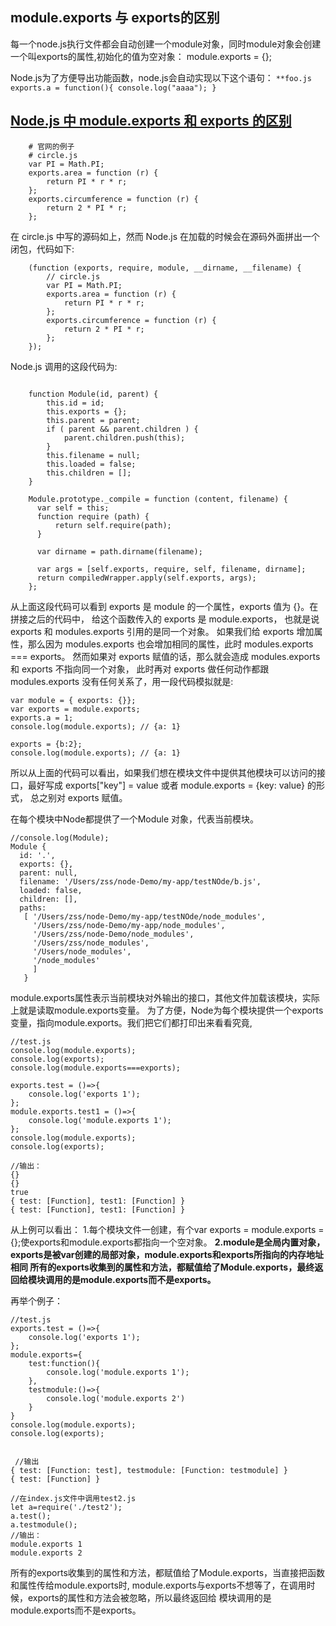 ## module.exports 与 exports的区别

   每一个node.js执行文件都会自动创建一个module对象，同时module对象会创建一个叫exports的属性,初始化的值为空对象：
    module.exports = {};
        
   Node.js为了方便导出功能函数，node.js会自动实现以下这个语句：
     ``**foo.js
          exports.a = function(){
             console.log("aaaa");
          }
     ``
     
## [Node.js 中 module.exports 和 exports 的区别](https://zhuanlan.zhihu.com/p/30672098)    

```base
    # 官网的例子
    # circle.js
    var PI = Math.PI;
    exports.area = function (r) {
        return PI * r * r;
    };
    exports.circumference = function (r) {
        return 2 * PI * r;
    };
```

在 circle.js 中写的源码如上，然而 Node.js 在加载的时候会在源码外面拼出一个闭包，代码如下:
```base
    (function (exports, require, module, __dirname, __filename) {
        // circle.js
        var PI = Math.PI;
        exports.area = function (r) {
            return PI * r * r;
        };
        exports.circumference = function (r) {
            return 2 * PI * r;
        };
    });
```

Node.js 调用的这段代码为:
```base
   
    function Module(id, parent) {
        this.id = id;
        this.exports = {};
        this.parent = parent;
        if ( parent && parent.children ) {
            parent.children.push(this);
        }
        this.filename = null;
        this.loaded = false;
        this.children = [];
    }
    
    Module.prototype._compile = function (content, filename) {
      var self = this;
      function require (path) {
          return self.require(path);
      }
    
      var dirname = path.dirname(filename);
    
      var args = [self.exports, require, self, filename, dirname];
      return compiledWrapper.apply(self.exports, args);
    };
```

从上面这段代码可以看到 exports 是 module 的一个属性，exports 值为 {}。在拼接之后的代码中，
给这个函数传入的 exports 是 module.exports， 也就是说 exports 和 modules.exports 引用的是同一个对象。
如果我们给 exports 增加属性，那么因为 modules.exports 也会增加相同的属性，此时 modules.exports === exports。
然而如果对 exports 赋值的话，那么就会造成 modules.exports 和 exports 不指向同一个对象，
此时再对 exports 做任何动作都跟 modules.exports 没有任何关系了，用一段代码模拟就是:
```
var module = { exports: {}};
var exports = module.exports;
exports.a = 1;
console.log(module.exports); // {a: 1}

exports = {b:2};
console.log(module.exports); // {a: 1}
```

所以从上面的代码可以看出，如果我们想在模块文件中提供其他模块可以访问的接口，最好写成 
exports["key"] = value 或者 module.exports = {key: value} 的形式， 总之别对 exports 赋值。


在每个模块中Node都提供了一个Module 对象，代表当前模块。
```
//console.log(Module);
Module {
  id: '.',
  exports: {},
  parent: null,
  filename: '/Users/zss/node-Demo/my-app/testNOde/b.js',
  loaded: false,
  children: [],
  paths: 
   [ '/Users/zss/node-Demo/my-app/testNOde/node_modules',
     '/Users/zss/node-Demo/my-app/node_modules',
     '/Users/zss/node-Demo/node_modules',
     '/Users/zss/node_modules',
     '/Users/node_modules',
     '/node_modules' 
     ] 
   }
```
module.exports属性表示当前模块对外输出的接口，其他文件加载该模块，实际上就是读取module.exports变量。
为了方便，Node为每个模块提供一个exports变量，指向module.exports。我们把它们都打印出来看看究竟,
```
//test.js
console.log(module.exports);
console.log(exports);
console.log(module.exports===exports);

exports.test = ()=>{
    console.log('exports 1');
};
module.exports.test1 = ()=>{
    console.log('module.exports 1');
};
console.log(module.exports);
console.log(exports);

//输出：
{}
{}
true
{ test: [Function], test1: [Function] }
{ test: [Function], test1: [Function] }
```

从上例可以看出：
1.每个模块文件一创建，有个var exports = module.exports = {};使exports和module.exports都指向一个空对象。
**2.module是全局内置对象，exports是被var创建的局部对象，module.exports和exports所指向的内存地址相同
所有的exports收集到的属性和方法，都赋值给了Module.exports，最终返回给模块调用的是module.exports而不是exports。**

再举个例子：
```
//test.js
exports.test = ()=>{
    console.log('exports 1');
};
module.exports={
    test:function(){
        console.log('module.exports 1');
    },
    testmodule:()=>{
        console.log('module.exports 2')
    }
}
console.log(module.exports);
console.log(exports);

 
 //输出
{ test: [Function: test], testmodule: [Function: testmodule] }
{ test: [Function] }

//在index.js文件中调用test2.js
let a=require('./test2');
a.test();
a.testmodule();
//输出：
module.exports 1
module.exports 2
```
所有的exports收集到的属性和方法，都赋值给了Module.exports，当直接把函数和属性传给module.exports时,
module.exports与exports不想等了，在调用时候，exports的属性和方法会被忽略，所以最终返回给
模块调用的是module.exports而不是exports。